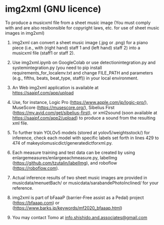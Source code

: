 # img2xml (GNU licence)
To produce a musicxml file from a sheet music image
(You must comply with and are also resibonsible for copyright laws, etc. for use of sheet music images in img2xml)

1. img2xml can convert a sheet music image (.jpg or .png) for a piano piece (i.e., with (right hand) staff 1 and (left hand) staff 2) into a musicxml file (staff1 or staff 2).
2. Use img2xml.ipynb on GoogleColab or use detectionintegration.py and systemintegration.py (you need to pip install requirements_for_localenv.txt and change FILE_PATH and parameters (e.g., fifths, beats, beat_type, staff)) in your local environment.
3. An Web img2xml application is available at https://saaipf.com/app/upload
4. Use, for instance, Logic Pro (https://www.apple.com/jp/logic-pro/), MuseScore (https://musescore.org/), Sibelius First (https://my.avid.com/get/sibelius-first), or xml2sound (soon available at https://saaipf.com/app2/upload) to produce a sound from the resulting xml file.

5. To further train YOLOv5 models (stored at yolov5/weightsstock/) for inference, check each model with specific labels set forth in lines 429 to 474 of makeyolomusicdict/generatedictforxml.py.
6. Each measure training and test data can be created by using enlargemeasures/enlargeeachmeasure.py, labelImg (https://github.com/tzutalin/labelImg), and roboflow (https://roboflow.com).

7. Actual inference results of two sheet music images are provided in musicdata/menuetBach/ or musicdata/sarabandePhotoInclined/ for your reference.

8. img2xml is part of bFaaaP (barrier-Free assist as a Pedal) project (https://bfaaap.com) or (https://www.barks.jp/keywords/mf2020_bfaaap.html)

9. You may contact Tomo at info.shishido.and.associates@gmail.com

 

